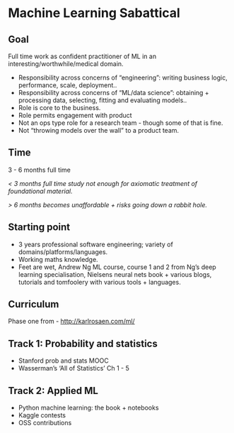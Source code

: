 # Machine Learning Sabattical

## Goal

Full time work as confident practitioner of ML in an interesting/worthwhile/medical domain.

- Responsibility across concerns of “engineering”: writing business logic, performance, scale, deployment..
- Responsibility across concerns of “ML/data science”:  obtaining +  processing data, selecting, fitting and evaluating models..
- Role is core to the business.
- Role permits engagement with product
- Not an ops type role for a research team - though some of that is fine.
- Not “throwing models over the wall” to a product team.

## Time

3 - 6 months full time

*< 3 months full time study not enough for axiomatic treatment of foundational material.*

*> 6 months becomes unaffordable + risks going down a rabbit hole.*


## Starting point

- 3 years professional software engineering; variety of domains/platforms/languages.
- Working maths knowledge.
- Feet are wet, Andrew Ng ML course, course 1 and 2  from Ng’s deep learning specialisation,  Nielsens neural nets book + various blogs, tutorials and tomfoolery with various tools + languages.

## Curriculum

Phase one from -  http://karlrosaen.com/ml/

## Track 1: Probability and statistics

- Stanford prob and stats MOOC
- Wasserman’s ‘All of Statistics’ Ch 1 - 5

## Track 2: Applied ML

- Python machine learning: the book + notebooks
- Kaggle contests
- OSS contributions

